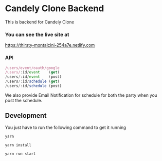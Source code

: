 # Candely Clone Backend

This is backend for Candely Clone

### You can see the live site at

https://thirsty-montalcini-254a7e.netlify.com

### API

```javascript
/users/event/oauth/google
/users/:id/event    (get)
/users/:id/event    (post)
/users/:id/schedule (get)
/users/:id/schedule (post)
```

We also provide Email Notification for schedule for both the party when you post the schedule.

## Development

You just have to run the following command to get it running

```bash
yarn
```

```bash
yarn install
```

```bash
yarn run start
```
